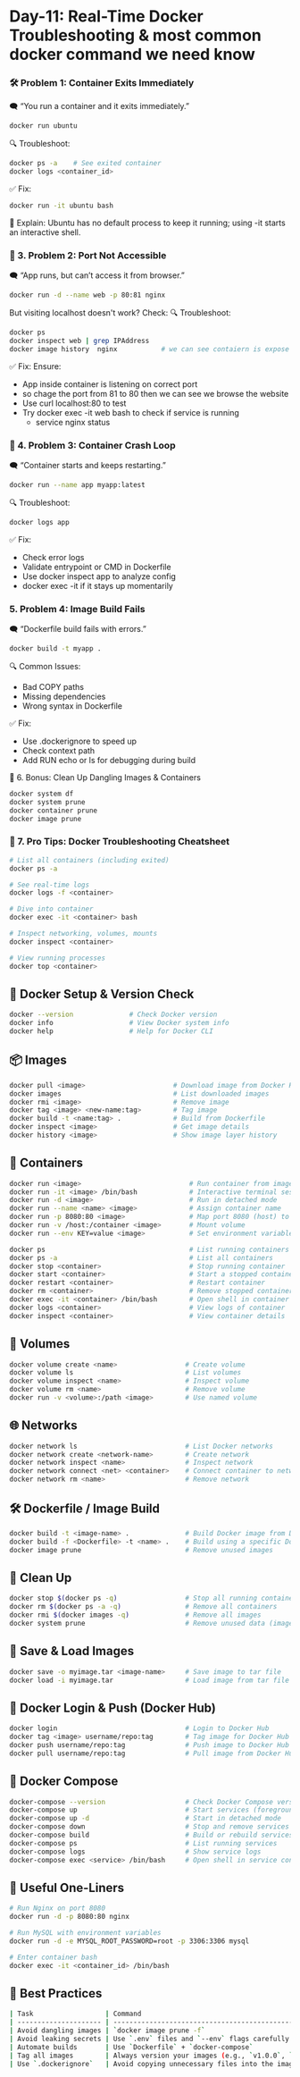 # Day-11: Real-Time Docker Troubleshooting & most common docker command we need know

### 🛠️ Problem 1: Container Exits Immediately 
🗨️ “You run a container and it exits immediately.”

```sh
docker run ubuntu
```
🔍 Troubleshoot:
```sh
docker ps -a    # See exited container
docker logs <container_id>
```
✅ Fix:
```sh
docker run -it ubuntu bash
```
🧠 Explain: Ubuntu has no default process to keep it running; using -it starts an interactive shell.

### 🐛 3. Problem 2: Port Not Accessible 
🗨️ “App runs, but can’t access it from browser.”
```sh
docker run -d --name web -p 80:81 nginx
```
But visiting localhost doesn't work? Check:
🔍 Troubleshoot:
```sh
docker ps
docker inspect web | grep IPAddress
docker image history  nginx           # we can see contaiern is expose 80 port 
```
✅ Fix: Ensure:
 - App inside container is listening on correct port
 - so chage the port from 81 to 80 then we can see we browse the website
 - Use curl localhost:80 to test
 - Try docker exec -it web bash to check if service is running
    - service nginx status

### 🧱 4. Problem 3: Container Crash Loop
🗨️ “Container starts and keeps restarting.”
```sh
docker run --name app myapp:latest
```
🔍 Troubleshoot:
```sh
docker logs app
```
✅ Fix:
 - Check error logs
 - Validate entrypoint or CMD in Dockerfile
 - Use docker inspect app to analyze config
 - docker exec -it if it stays up momentarily


###  5. Problem 4: Image Build Fails 
🗨️ “Dockerfile build fails with errors.”
```sh
docker build -t myapp .
```
🔍 Common Issues:
  - Bad COPY paths
  - Missing dependencies
  - Wrong syntax in Dockerfile

✅ Fix:
  - Use .dockerignore to speed up
  - Check context path
  - Add RUN echo or ls for debugging during build


🧹 6. Bonus: Clean Up Dangling Images & Containers
```sh
docker system df
docker system prune
docker container prune
docker image prune
```
### 📌 7. Pro Tips: Docker Troubleshooting Cheatsheet 
```sh
# List all containers (including exited)
docker ps -a

# See real-time logs
docker logs -f <container>

# Dive into container
docker exec -it <container> bash

# Inspect networking, volumes, mounts
docker inspect <container>

# View running processes
docker top <container>
```


## 🧪 Docker Setup & Version Check
```sh
docker --version              # Check Docker version
docker info                   # View Docker system info
docker help                   # Help for Docker CLI
```

## 📦 Images
```sh
docker pull <image>                      # Download image from Docker Hub
docker images                            # List downloaded images
docker rmi <image>                       # Remove image
docker tag <image> <new-name:tag>        # Tag image
docker build -t <name:tag> .             # Build from Dockerfile
docker inspect <image>                   # Get image details
docker history <image>                   # Show image layer history
```

## 🚀 Containers
```sh
docker run <image>                           # Run container from image
docker run -it <image> /bin/bash             # Interactive terminal session
docker run -d <image>                        # Run in detached mode
docker run --name <name> <image>             # Assign container name
docker run -p 8080:80 <image>                # Map port 8080 (host) to 80 (container)
docker run -v /host:/container <image>       # Mount volume
docker run --env KEY=value <image>           # Set environment variable

docker ps                                    # List running containers
docker ps -a                                 # List all containers
docker stop <container>                      # Stop running container
docker start <container>                     # Start a stopped container
docker restart <container>                   # Restart container
docker rm <container>                        # Remove stopped container
docker exec -it <container> /bin/bash        # Open shell in container
docker logs <container>                      # View logs of container
docker inspect <container>                   # View container details
```

## 📂 Volumes
```sh
docker volume create <name>                 # Create volume
docker volume ls                            # List volumes
docker volume inspect <name>                # Inspect volume
docker volume rm <name>                     # Remove volume
docker run -v <volume>:/path <image>        # Use named volume
```

## 🌐 Networks
```sh
docker network ls                           # List Docker networks
docker network create <network-name>        # Create network
docker network inspect <name>               # Inspect network
docker network connect <net> <container>    # Connect container to network
docker network rm <name>                    # Remove network
```

## 🛠️ Dockerfile / Image Build
```sh
docker build -t <image-name> .              # Build Docker image from Dockerfile
docker build -f <Dockerfile> -t <name> .    # Build using a specific Dockerfile
docker image prune                          # Remove unused images
```

## 🧹 Clean Up
```sh
docker stop $(docker ps -q)                 # Stop all running containers
docker rm $(docker ps -a -q)                # Remove all containers
docker rmi $(docker images -q)              # Remove all images
docker system prune                         # Remove unused data (images, containers, volumes)
```

## 📄 Save & Load Images
```sh
docker save -o myimage.tar <image-name>     # Save image to tar file
docker load -i myimage.tar                  # Load image from tar file
```

## 🔐 Docker Login & Push (Docker Hub)
```sh
docker login                                # Login to Docker Hub
docker tag <image> username/repo:tag        # Tag image for Docker Hub
docker push username/repo:tag               # Push image to Docker Hub
docker pull username/repo:tag               # Pull image from Docker Hub
```

## 🧬 Docker Compose
```sh
docker-compose --version                    # Check Docker Compose version
docker-compose up                           # Start services (foreground)
docker-compose up -d                        # Start in detached mode
docker-compose down                         # Stop and remove services
docker-compose build                        # Build or rebuild services
docker-compose ps                           # List running services
docker-compose logs                         # Show service logs
docker-compose exec <service> /bin/bash     # Open shell in service container
```

## 🧠 Useful One-Liners
```sh
# Run Nginx on port 8080
docker run -d -p 8080:80 nginx

# Run MySQL with environment variables
docker run -d -e MYSQL_ROOT_PASSWORD=root -p 3306:3306 mysql

# Enter container bash
docker exec -it <container_id> /bin/bash
```

## 🎯 Best Practices
```sh
| Task                  | Command                                                 |
| --------------------- | ------------------------------------------------------- |
| Avoid dangling images | `docker image prune -f`                                 |
| Avoid leaking secrets | Use `.env` files and `--env` flags carefully            |
| Automate builds       | Use `Dockerfile` + `docker-compose`                     |
| Tag all images        | Always version your images (e.g., `v1.0.0`, `build-45`) |
| Use `.dockerignore`   | Avoid copying unnecessary files into the image          |
```
